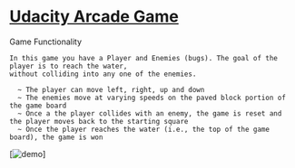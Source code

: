 # [Udacity Arcade Game](https://github.com/udacity/frontend-nanodegree-arcade-game)

Game Functionality
```
In this game you have a Player and Enemies (bugs). The goal of the player is to reach the water, 
without colliding into any one of the enemies.

  ~ The player can move left, right, up and down 
  ~ The enemies move at varying speeds on the paved block portion of the game board
  ~ Once a the player collides with an enemy, the game is reset and the player moves back to the starting square
  ~ Once the player reaches the water (i.e., the top of the game board), the game is won
```

[![demo](./images/demo.gif)]
